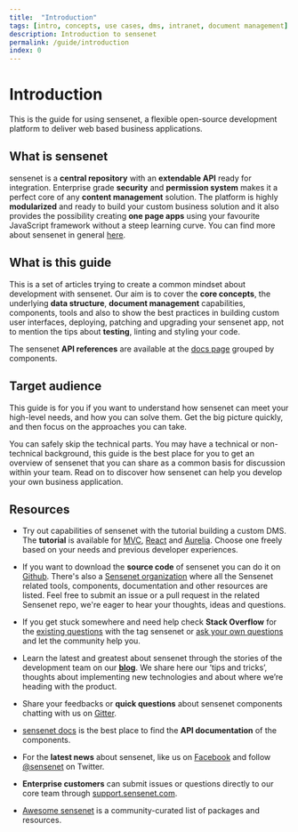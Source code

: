 ```yaml
---
title:  "Introduction"
tags: [intro, concepts, use cases, dms, intranet, document management]
description: Introduction to sensenet
permalink: /guide/introduction
index: 0
---
```


# Introduction

This is the guide for using sensenet, a flexible open-source development platform to deliver web based business applications.

## What is sensenet

sensenet is a <strong>central repository</strong> with an <strong>extendable API</strong> ready for integration. Enterprise grade <strong>security</strong> and <strong>permission system</strong> makes it a perfect core of any <strong>content management</strong> solution. The platform is highly <strong>modularized</strong> and ready to build your custom business solution and it also provides the possibility creating <strong>one page apps</strong> using your favourite JavaScript framework without a steep learning curve. You can find more about sensenet in general [here](/guide/introduction/what-is-sensenet).

## What is this guide

This is a set of articles trying to create a common mindset about development with sensenet. Our aim is to cover the <strong>core concepts</strong>, the underlying <strong>data structure</strong>, <strong>document management</strong> capabilities, components, tools and also to show the best practices in building custom user interfaces, deploying, patching and upgrading your sensenet app, not to mention the tips about <strong>testing</strong>, linting and styling your code.

The sensenet <strong>API references</strong> are available at the [docs page](/docs/) grouped by components.

## Target audience

This guide is for you if you want to understand how sensenet can meet your high-level needs, and how you can solve them. Get the big picture quickly, and then focus on the approaches you can take.

You can safely skip the technical parts. You may have a technical or non-technical background, this guide is the best place for you to get an overview of sensenet that you can share as a common basis for discussion within your team. Read on to discover how sensenet can help you develop your own business application.

## Resources

- Try out capabilities of sensenet with the tutorial building a custom DMS. The <strong>tutorial</strong> is available for [MVC](/tutorials/mvc/getting-started), [React](/tutorials/react/getting-started) and [Aurelia](/tutorials/aurelia/getting-started). Choose one freely based on your needs and previous developer experiences.

- If you want to download the <strong>source code</strong> of sensenet you can do it on [Github](https://github.com/Sensenet/sensenet). There's also a [Sensenet organization](https://github.com/Sensenet) where all the Sensenet related tools, components, documentation and other resources are listed.
Feel free to submit an issue or a pull request in the related Sensenet repo, we're eager to hear your thoughts, ideas and questions.

- If you get stuck somewhere and need help check <strong>Stack Overflow</strong> for the [existing questions](http://stackoverflow.com/questions/tagged/sensenet) with the tag sensenet or [ask your own questions](http://stackoverflow.com/questions/ask?tags=sensenet) and let the community help you.

- Learn the latest and greatest about sensenet through the stories of the development team on our <strong>[blog](/blog/)</strong>. We share here our ’tips and tricks’, thoughts about implementing new technologies and about where we’re heading with the product.

- Share your feedbacks or <strong>quick questions</strong> about sensenet components chatting with us on [Gitter](https://gitter.im/SenseNet/sensenet).

- [sensenet docs](/docs/) is the best place to find the <strong>API documentation</strong> of the components.

- For the <strong>latest news</strong> about sensenet, like us on [Facebook](https://www.facebook.com/sensenetcms/) and follow [@sensenet](https://twitter.com/sensenet) on Twitter.

- <strong>Enterprise customers</strong> can submit issues or questions directly to our core team through [support.sensenet.com](https://support.sensenet.com/).

- [Awesome sensenet](https://github.com/SenseNet/awesome-sensenet) is a community-curated list of packages and resources.
